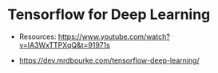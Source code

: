 # Tensorflow for Deep Learning

- Resources: https://www.youtube.com/watch?v=IA3WxTTPXqQ&t=91971s

- https://dev.mrdbourke.com/tensorflow-deep-learning/